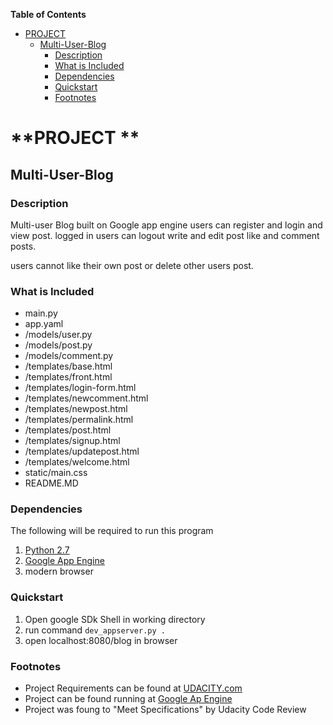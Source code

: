 **Table of Contents** 

- [PROJECT](#project)
	- [Multi-User-Blog](#multi-user-blog)
		- [Description](#description)
		- [What is Included](#what-is-included)
		- [Dependencies](#dependencies)
		- [Quickstart](#quickstart)
		- [Footnotes](#footnotes)


# **PROJECT **
## Multi-User-Blog

### Description

Multi-user Blog built on Google app engine
users can register and login and view post.
logged in users can logout write and edit post
like and comment posts.

users cannot like their own post or delete other users post.

### What is Included

* main.py
* app.yaml
* /models/user.py
* /models/post.py
* /models/comment.py
* /templates/base.html
* /templates/front.html
* /templates/login-form.html
* /templates/newcomment.html
* /templates/newpost.html
* /templates/permalink.html
* /templates/post.html
* /templates/signup.html
* /templates/updatepost.html
* /templates/welcome.html
* static/main.css
* README.MD

### Dependencies

The following will be required to run this program

1. [Python 2.7](https://www.python.org/downloads/release/python-2710/)
2. [Google App Engine](https://cloud.google.com/appengine/)
3. modern browser

### Quickstart

1. Open google SDk Shell in working directory
2. run command `dev_appserver.py .`
3. open localhost:8080/blog in browser



### Footnotes

* Project Requirements can be found at [UDACITY.com](http://www.UDACITY.com/)
* Project can be found running at [Google Ap Engine](https://hello-world-158219.appspot.com/blog/)
* Project was foung to "Meet Specifications" by Udacity Code Review
